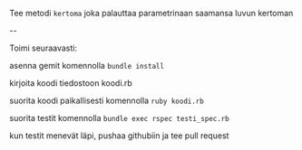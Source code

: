 Tee metodi `kertoma` joka palauttaa parametrinaan saamansa luvun kertoman

--

Toimi seuraavasti:

asenna gemit komennolla `bundle install`

kirjoita koodi tiedostoon koodi.rb

suorita koodi paikallisesti komennolla `ruby koodi.rb`

suorita testit komennolla `bundle exec rspec testi_spec.rb`

kun testit menevät läpi, pushaa githubiin ja tee pull request
